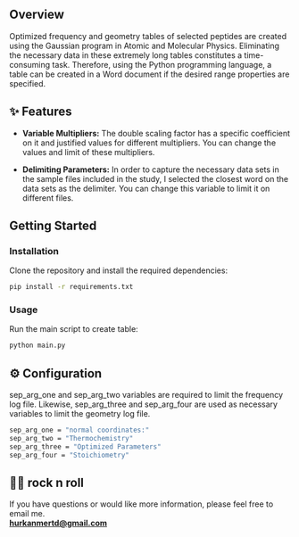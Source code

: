 ## Overview

Optimized frequency and geometry tables of selected peptides are created using the Gaussian program in Atomic and Molecular Physics. Eliminating the necessary data in these extremely long tables constitutes a time-consuming task. Therefore, using the Python programming language, a table can be created in a Word document if the desired range properties are specified.

## ✨ Features

- **Variable Multipliers:** The double scaling factor has a specific coefficient on it and justified values for different multipliers. You can change the values and limit of these multipliers.


- **Delimiting Parameters:** In order to capture the necessary data sets in the sample files included in the study, I selected the closest word on the data sets as the delimiter. You can change this variable to limit it on different files.

## Getting Started

### Installation

Clone the repository and install the required dependencies:

```bash
pip install -r requirements.txt

```

### Usage

Run the main script to create table:

```bash
python main.py
```

## ⚙️ Configuration

sep_arg_one and sep_arg_two variables are required to limit the frequency log file. Likewise, sep_arg_three and sep_arg_four are used as necessary variables to limit the geometry log file.

```bash
sep_arg_one = "normal coordinates:"
sep_arg_two = "Thermochemistry"
sep_arg_three = "Optimized Parameters"
sep_arg_four = "Stoichiometry"
```

## 🤘🏻 rock n roll

If you have questions or would like more information, please feel free to email me.<br>
<b>hurkanmertd@gmail.com</b>
